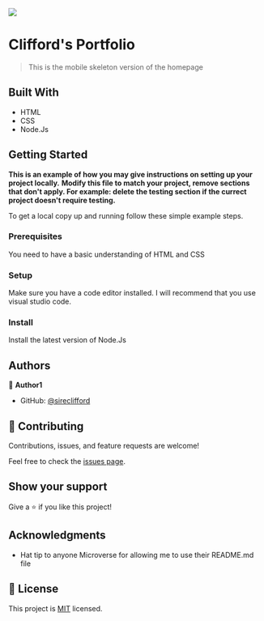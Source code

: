 ![](https://img.shields.io/badge/Microverse-blueviolet)

# Clifford's Portfolio

> This is the mobile skeleton version of the homepage


## Built With

- HTML
- CSS
- Node.Js



## Getting Started

**This is an example of how you may give instructions on setting up your project locally.**
**Modify this file to match your project, remove sections that don't apply. For example: delete the testing section if the currect project doesn't require testing.**


To get a local copy up and running follow these simple example steps.

### Prerequisites
You need to have a basic understanding of HTML and CSS


### Setup
Make sure you have a code editor installed. I will recommend that you use visual studio code.

### Install
Install the latest version of Node.Js



## Authors

👤 **Author1**

- GitHub: [@sireclifford](https://github.com/sireclifford)

## 🤝 Contributing

Contributions, issues, and feature requests are welcome!

Feel free to check the [issues page](../../issues/).

## Show your support

Give a ⭐️ if you like this project!

## Acknowledgments

- Hat tip to anyone Microverse for allowing me to use their README.md file

## 📝 License

This project is [MIT](./MIT.md) licensed.
